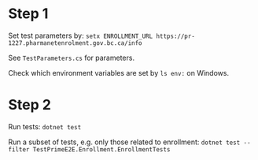 # Step 1 #

Set test parameters by:  `setx ENROLLMENT_URL https://pr-1227.pharmanetenrolment.gov.bc.ca/info` 

See `TestParameters.cs` for parameters.

Check which environment variables are set by `ls env:` on Windows.


# Step 2 #

Run tests:  `dotnet test`

Run a subset of tests, e.g. only those related to enrollment:  `dotnet test --filter TestPrimeE2E.Enrollment.EnrollmentTests` 
